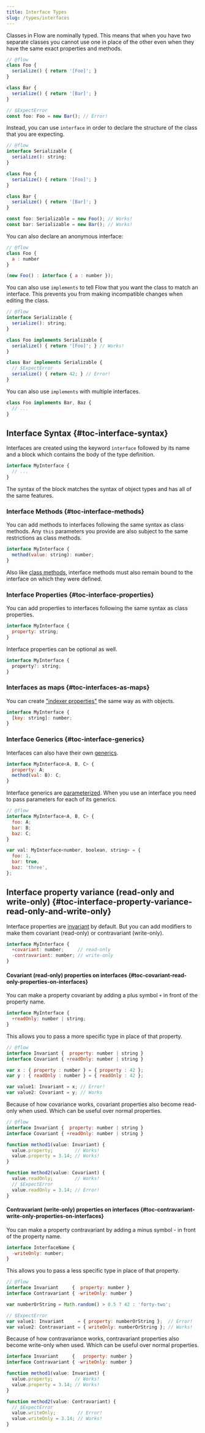 ```yaml
---
title: Interface Types
slug: /types/interfaces
---
```


Classes in Flow are nominally typed. This means that when you have two separate
classes you cannot use one in place of the other even when they have the same
exact properties and methods.

```js flow-check
// @flow
class Foo {
  serialize() { return '[Foo]'; }
}

class Bar {
  serialize() { return '[Bar]'; }
}

// $ExpectError
const foo: Foo = new Bar(); // Error!
```

Instead, you can use `interface` in order to declare the structure of the class
that you are expecting.

```js flow-check
// @flow
interface Serializable {
  serialize(): string;
}

class Foo {
  serialize() { return '[Foo]'; }
}

class Bar {
  serialize() { return '[Bar]'; }
}

const foo: Serializable = new Foo(); // Works!
const bar: Serializable = new Bar(); // Works!
```

You can also declare an anonymous interface:

```js flow-check
// @flow
class Foo {
  a : number
}

(new Foo() : interface { a : number });
```

You can also use `implements` to tell Flow that you want the class to match an
interface. This prevents you from making incompatible changes when editing the
class.

```js flow-check
// @flow
interface Serializable {
  serialize(): string;
}

class Foo implements Serializable {
  serialize() { return '[Foo]'; } // Works!
}

class Bar implements Serializable {
  // $ExpectError
  serialize() { return 42; } // Error!
}
```

You can also use `implements` with multiple interfaces.

```js flow-check
class Foo implements Bar, Baz {
  // ...
}
```

## Interface Syntax {#toc-interface-syntax}

Interfaces are created using the keyword `interface` followed by its name and
a block which contains the body of the type definition.

```js flow-check
interface MyInterface {
  // ...
}
```

The syntax of the block matches the syntax of object types and has all of the
same features.

### Interface Methods {#toc-interface-methods}

You can add methods to interfaces following the same syntax as class methods. Any `this` parameters you
provide are also subject to the same restrictions as class methods.

```js
interface MyInterface {
  method(value: string): number;
}
```

Also like [class methods](./classes#toc-class-methods), interface methods must also remain bound to the interface on which they were defined.

### Interface Properties {#toc-interface-properties}

You can add properties to interfaces following the same syntax as class
properties.

```js
interface MyInterface {
  property: string;
}
```

Interface properties can be optional as well.

```js
interface MyInterface {
  property?: string;
}
```

### Interfaces as maps {#toc-interfaces-as-maps}

You can create ["indexer properties"](./objects#toc-objects-as-maps) the same
way as with objects.

```js
interface MyInterface {
  [key: string]: number;
}
```

### Interface Generics {#toc-interface-generics}

Interfaces can also have their own [generics](./generics/).

```js
interface MyInterface<A, B, C> {
  property: A;
  method(val: B): C;
}
```

Interface generics are [parameterized](./generics#toc-parameterized-generics).
When you use an interface you need to pass parameters for each of its generics.

```js
// @flow
interface MyInterface<A, B, C> {
  foo: A;
  bar: B;
  baz: C;
}

var val: MyInterface<number, boolean, string> = {
  foo: 1,
  bar: true,
  baz: 'three',
};
```

<!-- [TODO: Overloading interface methods -->

## Interface property variance (read-only and write-only) {#toc-interface-property-variance-read-only-and-write-only}

Interface properties are [invariant](../lang/variance/) by default. But you
can add modifiers to make them covariant (read-only) or contravariant
(write-only).

```js
interface MyInterface {
  +covariant: number;     // read-only
  -contravariant: number; // write-only
}
```

#### Covariant (read-only) properties on interfaces {#toc-covariant-read-only-properties-on-interfaces}

You can make a property covariant by adding a plus symbol `+` in front of the
property name.

```js
interface MyInterface {
  +readOnly: number | string;
}
```

This allows you to pass a more specific type in place of that property.

```js flow-check
// @flow
interface Invariant {  property: number | string }
interface Covariant { +readOnly: number | string }

var x : { property : number } = { property : 42 };
var y : { readOnly : number } = { readOnly : 42 };

var value1: Invariant = x; // Error!
var value2: Covariant = y; // Works
```

Because of how covariance works, covariant properties also become read-only
when used. Which can be useful over normal properties.

```js flow-check
// @flow
interface Invariant {  property: number | string }
interface Covariant { +readOnly: number | string }

function method1(value: Invariant) {
  value.property;        // Works!
  value.property = 3.14; // Works!
}

function method2(value: Covariant) {
  value.readOnly;        // Works!
  // $ExpectError
  value.readOnly = 3.14; // Error!
}
```

#### Contravariant (write-only) properties on interfaces {#toc-contravariant-write-only-properties-on-interfaces}

You can make a property contravariant by adding a minus symbol - in front of
the property name.

```js flow-check
interface InterfaceName {
  -writeOnly: number;
}
```

This allows you to pass a less specific type in place of that property.

```js flow-check
// @flow
interface Invariant     {  property: number }
interface Contravariant { -writeOnly: number }

var numberOrString = Math.random() > 0.5 ? 42 : 'forty-two';

// $ExpectError
var value1: Invariant     = { property: numberOrString };  // Error!
var value2: Contravariant = { writeOnly: numberOrString }; // Works!
```

Because of how contravariance works, contravariant properties also become
write-only when used. Which can be useful over normal properties.

```js flow-check
interface Invariant     {   property: number }
interface Contravariant { -writeOnly: number }

function method1(value: Invariant) {
  value.property;        // Works!
  value.property = 3.14; // Works!
}

function method2(value: Contravariant) {
  // $ExpectError
  value.writeOnly;        // Error!
  value.writeOnly = 3.14; // Works!
}
```

